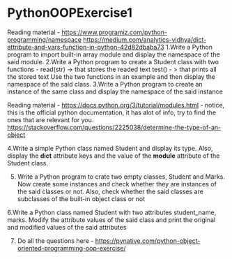 # PythonOOPExercise1
Reading material -
https://www.programiz.com/python-programming/namespace
https://medium.com/analytics-vidhya/dict-attribute-and-vars-function-in-python-42d82dbaba73
1.Write a Python program to import built-in array module and display the namespace of the said module.
2.Write a Python program to create a Student class with two functions - 
  read(str) -> that stores the readed text
  test() - > that prints all the stored text
  Use the two functions in an example and then display the namespace of the said class.
3.Write a Python program to create an instance of the same class and display the namespace of the said instance

Reading material - https://docs.python.org/3/tutorial/modules.html - notice, this is the official python documentation, it has alot of info, try to find the ones that are relevant for you. 
https://stackoverflow.com/questions/2225038/determine-the-type-of-an-object

4.Write a simple Python class named Student and display its type. Also, display the __dict__ attribute keys and the value of the __module__ attribute of the Student class.

5. Write a Python program to crate two empty classes, Student and Marks. Now create some instances and check whether they are instances of the said classes or not. Also, check whether the said classes are subclasses of the built-in object class or not

6.Write a Python class named Student with two attributes student_name, marks. Modify the attribute values of the said class and print the original and modified values of the said attributes

7. Do all the questions here - https://pynative.com/python-object-oriented-programming-oop-exercise/
